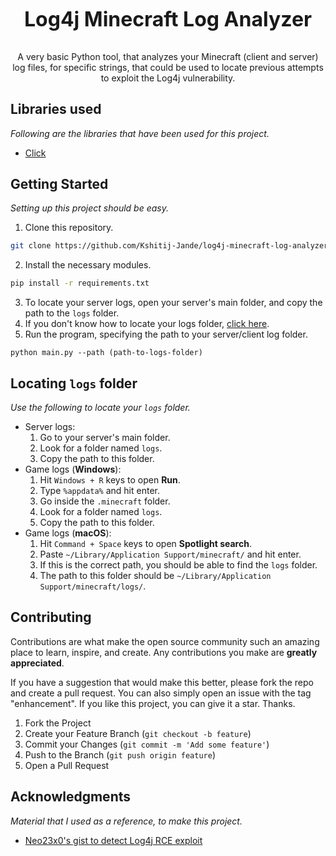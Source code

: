 <br />
<div align="center">

  <h3 align="center" style="font-size: 2rem;">Log4j Minecraft Log Analyzer</h3>

  <p align="center">
    A very basic Python tool, that analyzes your Minecraft (client and server) log files, for specific strings, that could be used to locate previous attempts to exploit the Log4j vulnerability.
  </p>
</div>


## Libraries used

_Following are the libraries that have been used for this project._

- [Click](https://github.com/pallets/click)


## Getting Started

_Setting up this project should be easy._

1. Clone this repository.
```sh
git clone https://github.com/Kshitij-Jande/log4j-minecraft-log-analyzer.git
```
2. Install the necessary modules.
```sh
pip install -r requirements.txt
```
3. To locate your server logs, open your server's main folder, and copy the path to the `logs` folder.
4. If you don't know how to locate your logs folder, [click here](#locating-logs-folder).
5. Run the program, specifying the path to your server/client log folder.
```
python main.py --path (path-to-logs-folder)
```


## Locating `logs` folder

_Use the following to locate your `logs` folder._

- Server logs:
  1. Go to your server's main folder.
  2. Look for a folder named `logs`.
  3. Copy the path to this folder.
- Game logs (**Windows**):
  1. Hit `Windows + R` keys to open **Run**.
  2. Type `%appdata%` and hit enter.
  3. Go inside the `.minecraft` folder.
  4. Look for a folder named `logs`.
  5. Copy the path to this folder.
- Game logs (**macOS**):
  1. Hit `Command + Space` keys to open **Spotlight search**.
  2. Paste `~/Library/Application Support/minecraft/` and hit enter.
  3. If this is the correct path, you should be able to find the `logs` folder.
  4. The path to this folder should be `~/Library/Application Support/minecraft/logs/`.


## Contributing

Contributions are what make the open source community such an amazing place to learn, inspire, and create. Any contributions you make are **greatly appreciated**.

If you have a suggestion that would make this better, please fork the repo and create a pull request. You can also simply open an issue with the tag "enhancement".
If you like this project, you can give it a star. Thanks.

1. Fork the Project
2. Create your Feature Branch (`git checkout -b feature`)
3. Commit your Changes (`git commit -m 'Add some feature'`)
4. Push to the Branch (`git push origin feature`)
5. Open a Pull Request


## Acknowledgments

_Material that I used as a reference, to make this project._

- [Neo23x0's gist to detect Log4j RCE exploit](https://gist.github.com/Neo23x0/e4c8b03ff8cdf1fa63b7d15db6e3860b)